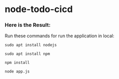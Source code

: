 # node-todo-cicd
### Here is the Result: 


Run these commands for run the application in local:

`sudo apt install nodejs`

`sudo apt install npm`

`npm install`

`node app.js`


